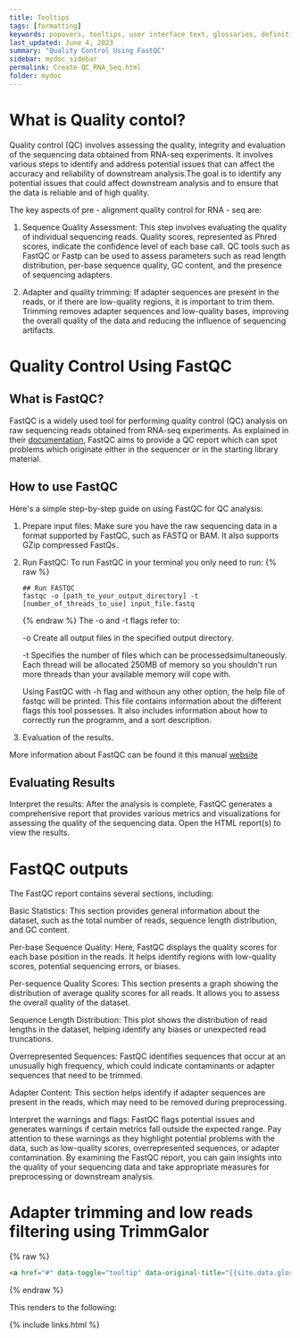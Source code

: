 ```yaml
---
title: Tooltips
tags: [formatting]
keywords: popovers, tooltips, user interface text, glossaries, definitions
last_updated: June 4, 2023 
summary: "Quality Control Using FastQC"
sidebar: mydoc_sidebar
permalink: Create QC_RNA_Seq.html
folder: mydoc
---
```


# What is Quality contol?

Quality control (QC) involves assessing the quality, integrity and evaluation of the sequencing data obtained from RNA-seq experiments. It involves various 
steps to identify and address potential issues that can affect the accuracy and reliability of downstream analysis.The goal is to identify any potential issues 
that could affect downstream analysis and to ensure that the data is reliable and of high quality. 

The key aspects of pre - alignment quality control for RNA - seq are:

  1. Sequence Quality Assessment: This step involves evaluating the quality of individual sequencing reads. Quality scores, represented as Phred scores, 
     indicate the confidence level of each base call. QC tools such as FastQC or Fastp can be used to assess parameters such as read length distribution, 
     per-base sequence quality, GC content, and the presence of sequencing adapters.

  2. Adapter and quality trimming: If adapter sequences are present in the reads, or if there are low-quality regions, it is important to trim them. 
     Trimming removes adapter sequences and low-quality bases, improving the overall quality of the data and reducing the influence of sequencing artifacts.

# Quality Control Using FastQC

## What is FastQC?

FastQC is a widely used tool for performing quality control (QC) analysis on raw sequencing reads obtained from RNA-seq experiments. As explained in their [documentation](https://www.bioinformatics.babraham.ac.uk/projects/fastqc/Help/1%20Introduction/1.1%20What%20is%20FastQC.html),
FastQC aims to provide a QC report which can spot problems which originate either in the sequencer or in the starting library material.

## How to use FastQC

Here's a simple step-by-step guide on using FastQC for QC analysis:

  1. Prepare input files: Make sure you have the raw sequencing data in a format supported by FastQC, such as FASTQ or BAM. It also supports GZip compressed FastQs.

  2. Run FastQC: To run FastQC in your terminal you only need to run:
      {% raw %}
      ```
      ## Run FASTQC
      fastqc -o [path_to_your_output_directory] -t [number_of_threads_to_use] input_file.fastq
      ```
      {% endraw %}
     The -o and -t flags refer to:
     
      -o Create all output files in the specified output directory.
     
      -t Specifies the number of files which can be processedsimultaneously.  
         Each thread will be allocated 250MB of memory so you shouldn't run more threads than your available memory will cope with.
      
     Using FastQC with -h flag and withoun any other option, the help file of fastqc will be printed. This file contains information about the different flags 
     this tool possesses. It also includes information about how to correctly run the programm, and a sort description.
   
   3. Evaluation of the results.

More information about FastQC can be found it this manual [website](https://dnacore.missouri.edu/PDF/FastQC_Manual.pdf)

## Evaluating Results
   
   
   

Interpret the results: After the analysis is complete, FastQC generates a comprehensive report that provides various metrics and visualizations 
for assessing the quality of the sequencing data. 
Open the HTML report(s) to view the results.

# FastQC outputs

The FastQC report contains several sections, including:

Basic Statistics: This section provides general information about the dataset, such as the total number of reads, sequence length distribution, and GC content.

Per-base Sequence Quality: Here, FastQC displays the quality scores for each base position in the reads. 
It helps identify regions with low-quality scores, potential sequencing errors, or biases.

Per-sequence Quality Scores: This section presents a graph showing the distribution of average quality scores for all reads. 
It allows you to assess the overall quality of the dataset.

Sequence Length Distribution: This plot shows the distribution of read lengths in the dataset, helping identify any biases or unexpected read truncations.

Overrepresented Sequences: FastQC identifies sequences that occur at an unusually high frequency, which could indicate contaminants or adapter sequences that 
need to be trimmed.

Adapter Content: This section helps identify if adapter sequences are present in the reads, which may need to be removed during preprocessing.

Interpret the warnings and flags: FastQC flags potential issues and generates warnings if certain metrics fall outside the expected range. 
Pay attention to these warnings as they highlight potential problems with the data, such as low-quality scores, overrepresented sequences, 
or adapter contamination.
By examining the FastQC report, you can gain insights into the quality of your sequencing data 
and take appropriate measures for preprocessing or downstream analysis.





# Adapter trimming and low reads filtering using TrimmGalor








{% raw %}
```html
<a href="#" data-toggle="tooltip" data-original-title="{{site.data.glossary.jekyll_platform}}">Jekyll</a> is my favorite tool for building websites.
```
{% endraw %}

This renders to the following:














{% include links.html %}
